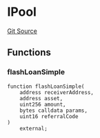 # IPool
[Git Source](https://github.com/moss-eth/zap/blob/70d3ea131ffe8af2f978b53f91daa0d8ac74d19a/src/interfaces/IAave.sol)


## Functions
### flashLoanSimple


```solidity
function flashLoanSimple(
    address receiverAddress,
    address asset,
    uint256 amount,
    bytes calldata params,
    uint16 referralCode
)
    external;
```

